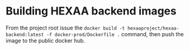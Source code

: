 # Building HEXAA backend images

From the project root issue the `docker build -t hexaaproject/hexaa-backend:latest -f docker-prod/Dockerfile .` command, then push the image to the public docker hub.
